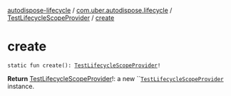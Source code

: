 [autodispose-lifecycle](../../index.md) / [com.uber.autodispose.lifecycle](../index.md) / [TestLifecycleScopeProvider](index.md) / [create](./create.md)

# create

`static fun create(): `[`TestLifecycleScopeProvider`](index.md)`!`

**Return**
[TestLifecycleScopeProvider](index.md)!: a new ``[`TestLifecycleScopeProvider`](index.md) instance.

